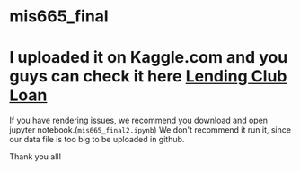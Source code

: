 # mis665_final

# I uploaded it on Kaggle.com and you guys can check it here [Lending Club Loan](https://www.kaggle.com/jkjay333/analyze-lending-loan-club/editnb)

If you have rendering issues, we recommend you download and open jupyter notebook.(`mis665_final2.ipynb`)
We don't recommend it run it, since our data file is too big to be uploaded in github.

Thank you all!
